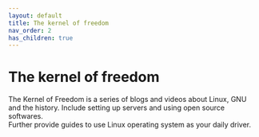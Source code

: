 ```yaml
---
layout: default
title: The kernel of freedom
nav_order: 2
has_children: true
---
```

# The kernel of freedom
The Kernel of Freedom is a series of blogs and videos about Linux, GNU and the history. Include setting up servers and using open source softwares.  
Further provide guides to use Linux operating system as your daily driver.  